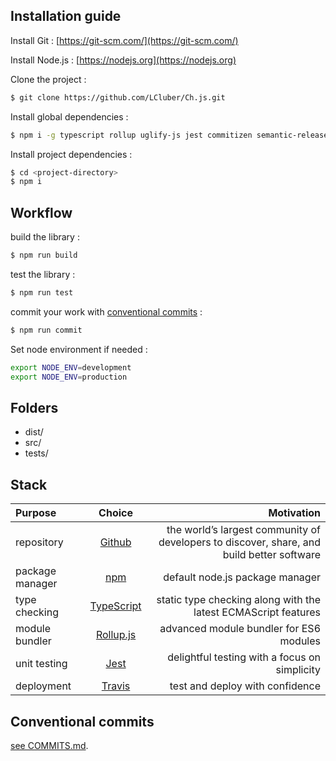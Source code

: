 ## Installation guide

Install Git : [https://git-scm.com/](https://git-scm.com/)

Install Node.js : [https://nodejs.org](https://nodejs.org)

Clone the project :

```bash
$ git clone https://github.com/LCluber/Ch.js.git
```

Install global dependencies :

```bash
$ npm i -g typescript rollup uglify-js jest commitizen semantic-release-cli rimraf
```

Install project dependencies :

```bash
$ cd <project-directory>
$ npm i
```

## Workflow

build the library :

```bash
$ npm run build
```

test the library :

```bash
$ npm run test
```

commit your work with [conventional commits](#conventional-commits) :

```bash
$ npm run commit
```

Set node environment if needed :

```bash
export NODE_ENV=development
export NODE_ENV=production
```

## Folders

- dist/
- src/
- tests/

## Stack

| Purpose         |                    Choice                    |                                                                                Motivation |
| :-------------- | :------------------------------------------: | ----------------------------------------------------------------------------------------: |
| repository      |        [Github](https://github.com/)         | the world’s largest community of developers to discover, share, and build better software |
| package manager |     [npm](https://www.npmjs.com/get-npm)     |                                                           default node.js package manager |
| type checking   | [TypeScript](https://www.typescriptlang.org) |                            static type checking along with the latest ECMAScript features |
| module bundler  |      [Rollup.js](https://rollupjs.org)       |                                                   advanced module bundler for ES6 modules |
| unit testing    |          [Jest](https://jestjs.io/)          |                                             delightful testing with a focus on simplicity |
| deployment      |       [Travis](https://travis-ci.com/)       |                                                           test and deploy with confidence |

## Conventional commits

[see COMMITS.md](https://github.com/LCluber/Ch.js/blob/master/COMMITS.md).
